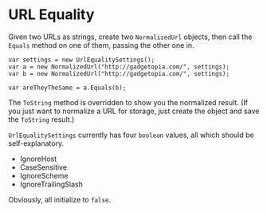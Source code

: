 # URL Equality

Given two URLs as strings, create two `NormalizedUrl` objects, then call the `Equals` method on one of them, passing the other one in.

    var settings = new UrlEqualitySettings();
    var a = new NormalizedUrl("http://gadgetopia.com/", settings); 
    var b = new NormalizedUrl("http://gadgetopia.com/", settings);

	var areTheyTheSame = a.Equals(b);

The `ToString` method is overridden to show you the normalized result. (If you just want to normalize a URL for storage, just create the object and save the `ToString` result.)

`UrlEqualitySettings` currently has four `boolean` values, all which should be self-explanatory.

* IgnoreHost
* CaseSensitive
* IgnoreScheme
* IgnoreTrailingSlash

Obviously, all initialize to `false`.
